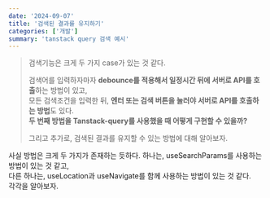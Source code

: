 ```yaml
---
date: '2024-09-07'
title: '검색된 결과를 유지하기'
categories: ['개발']
summary: 'tanstack query 검색 예시'
---
```


> 검색기능은 크게 두 가지 case가 있는 것 같다.
>
> 검색어를 입력하자마자 **debounce를 적용해서 일정시간 뒤에 서버로 API를 호출**하는 방법이 있고,  
> 모든 검색조건을 입력한 뒤, **엔터 또는 검색 버튼을 눌러야 서버로 API를 호출하는 방법**도 있다.  
> **두 번째 방법을 Tanstack-query를 사용했을 때 어떻게 구현할 수 있을까?**
>
> 그리고 추가로, 검색된 결과를 유지할 수 있는 방법에 대해 알아보자.

사실 방법은 크게 두 가지가 존재하는 듯하다.
하나는, useSearchParams를 사용하는 방법이 있는 것 같고,  
다른 하나는, useLocation과 useNavigate를 함께 사용하는 방법이 있는 것 같다.  
각각을 알아보자.
